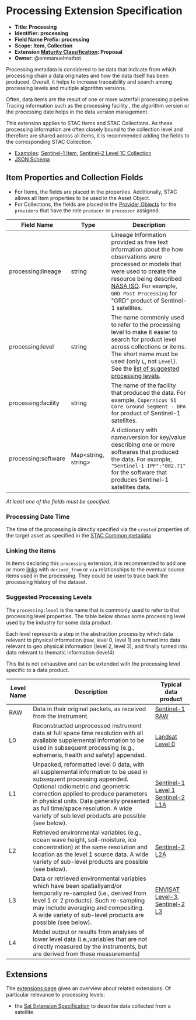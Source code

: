 # Processing Extension Specification

- **Title: Processing**
- **Identifier: processing**
- **Field Name Prefix: processing**
- **Scope: Item, Collection**
- **Extension [Maturity Classification](../README.md#extension-maturity): Proposal**
- **Owner**: @emmanuelmathot

Processing metadata is considered to be data that indicate from which processing chain a data originates and how the data itself has been produced. Overall, it helps to increase traceability and search among processing levels and multiple algorithm versions.

Often, data items are the result of one or more waterfall processing pipeline. Tracing information such as the processing facility , the algorithm version or the processing date helps in the data version management.

This extension applies to STAC Items and STAC Collections. As these processing information are often closely bound to the collection level and therefore are shared across all items, it is recommended adding the fields to the corresponding STAC Collection.

- [Examples](examples/): [Sentinel-1 Item](examples/sentinel1-item.json),  [Sentinel-2 Level 1C Collection](examples/sentinel2-collection.json)
- [JSON Schema](json-schema/schema.json)

## Item Properties and Collection Fields

* For Items, the fields are placed in the properties. Additionally, STAC allows all Item properties to be used in the Asset Object.
* For Collections, the fields are placed in the [Provider Objects](../../collection-spec/collection-spec.md#Provider-Object) for the `providers` that have the role `producer` or `processor` assigned.

| Field Name              | Type                | Description |
| ----------------------- | ------------------- | ----------- |
| processing:lineage      | string              | Lineage Information provided as free text information about the how observations were processed or models that were used to create the resource being described [NASA ISO](https://wiki.earthdata.nasa.gov/display/NASAISO/Lineage+Information). For example, `GRD Post Processing` for "GRD" product of Sentinel-1 satellites. |
| processing:level        | string              | The name commonly used to refer to the processing level to make it easier to search for product level across collections or items. The short name must be used (only `L`, not `Level`). See the [list of suggested processing levels](#suggested-processing-levels). |
| processing:facility     | string              | The name of the facility that produced the data. For example, `Copernicus S1 Core Ground Segment - DPA` for product of Sentinel-1 satellites. |
| processing:software     | Map<string, string> | A dictionary with name/version for key/value describing one or more softwares that produced the data. For example, `"Sentinel-1 IPF":"002.71"` for the software that produces Sentinel-1 satellites data. |

*At least one of the fields must be specified.*

### Processing Date Time

The time of the processing is directly specified via the `created` properties of the target asset as specified in the [STAC Common metadata](https://github.com/radiantearth/stac-spec/blob/master/item-spec/common-metadata.md#date-and-time)

### Linking the items

In items declaring this `processing` extension, it is recommended to add one or more [links](../../item-spec/item-spec.md#relation-types) with `derived_from` or `via` relationships to the eventual source items used in the processing. They could be used to trace back the processing history of the dataset.

### Suggested Processing Levels

The `processing:level` is the name that is commonly used to refer to that processing level properties. The table below shows some processing level used by the industry for some data product.

Each level represents a step in the abstraction process by which data relevant to physical information (raw, level 0, level 1) are turned into data relevant to geo physical information (level 2, level 3), and finally turned into data relevant to thematic information (level4)

This list is not exhaustive and can be extended with the processing level specific to a data product.

| Level Name | Description | Typical data product |
| ---------- | ----------- | -------------------- |
| RAW        | Data in their original packets, as received from the instrument. | [Sentinel-1 RAW](https://sentinel.esa.int/web/sentinel/technical-guides/sentinel-1-sar/products-algorithms/level-0-products/raw) |
| L0         | Reconstructed unprocessed instrument data at full space time resolution with all available supplemental information to be used in subsequent processing (e.g., ephemeris, health and safety) appended. | [Landsat Level 0](https://www.usgs.gov/media/files/landsat-8-level-0-reformatted-data-format-control-book)  |
| L1         | Unpacked, reformatted level 0 data, with all supplemental information to be used in subsequent processing appended. Optional radiometric and geometric correction applied to produce parameters in physical units. Data generally presented as full time/space resolution. A wide variety of sub level products are possible (see below). | [Sentinel-1 Level 1](https://sentinel.esa.int/web/sentinel/user-guides/sentinel-1-sar/product-types-processing-levels/level-1) [Sentinel-2 L1A](https://sentinel.esa.int/web/sentinel/user-guides/sentinel-2-msi/product-types/level-1a) |
| L2          | Retrieved environmental variables (e.g., ocean wave height, soil-moisture, ice concentration) at the same resolution and location as the level 1 source data. A wide variety of sub-level products are possible (see below). | [Sentinel-2 L2A](https://earth.esa.int/web/sentinel/technical-guides/sentinel-2-msi/level-2a-processing) |
| L3          | Data or retrieved environmental variables which have been spatiallyand/or temporally re-sampled (i.e., derived from level 1 or 2 products). Such re-sampling may include averaging and compositing.  A wide variety of sub-level products are possible (see below). | [ENVISAT Level-3](http://envisat.esa.int/level3/), [Sentinel-2 L3](https://s2gm.sentinel-hub.com/) |
| L4          | Model output or results from analyses of lower level data (i.e.,variables that are not directly measured by the instruments, but are derived from these measurements) |  |

## Extensions

The [extensions page](../README.md) gives an overview about related extensions. Of particular relevance to processing levels:

* the [Sat Extension Specification](../sat/README.md) to describe data collected from a satellite.
